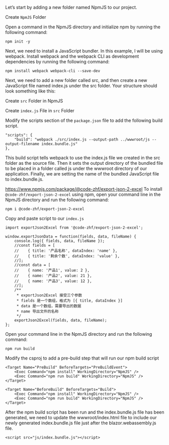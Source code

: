 ﻿Let’s start by adding a new folder named NpmJS to our project.

Create `NpmJS` Folder

Open a command in the NpmJS directory and initialize npm by running the following command:

```
npm init -y
```

Next, we need to install a JavaScript bundler. In this example, I will be using webpack. Install webpack and the webpack CLI as development dependencies by running the following command:

```
npm install webpack webpack-cli --save-dev
```

Next, we need to add a new folder called src, and then create a new JavaScript file named index.js under the src folder. Your structure should look something like this:

Create `src` Folder in NpmJS

Create `index.js` File in `src` Folder

Modify the scripts section of the `package.json` file to add the following build script.

```
"scripts": {
	"build": "webpack ./src/index.js --output-path ../wwwroot/js --output-filename index.bundle.js"
},
```

This build script tells webpack to use the index.js file we created in the src folder as the source file. Then it sets the output directory of the bundled file to be placed in a folder called js under the wwwroot directory of our application. Finally, we are setting the name of the bundled JavaScript file to index.bundle.js.


https://www.npmjs.com/package/@code-zhf/export-json-2-excel
To install `@code-zhf/export-json-2-excel` using npm, open your command line in the NpmJS directory and run the following command:

```
npm i @code-zhf/export-json-2-excel
```

Copy and paste script to our `index.js`


```
import exportJson2Excel from '@code-zhf/export-json-2-excel';

window.exportJsonData = function(fields, data, fileName) {
    console.log({ fields, data, fileName });
    //const fields = [
    //    { title: '产品名称', dataIndex: 'name' },
    //    { title: '剩余个数', dataIndex: 'value' },
    //];
    //const data = [
    //    { name: '产品1', value: 2 },
    //    { name: '产品2', value: 21 },
    //    { name: '产品3', value: 12 },
    //];
    /**
     * exportJson2Excel 接受三个参数
     * fields 是一个数组，格式为 [{ title, dataIndex }]
     * data 是一个数组，需要导出的数据
     * name 导出文件的名称
     */
    exportJson2Excel(fields, data, fileName);
};
```

Open your command line in the NpmJS directory and run the following command:

```
npm run build
```

Modify the csproj to add a pre-build step that will run our npm build script

```
<Target Name="PreBuild" BeforeTargets="PreBuildEvent">
    <Exec Command="npm install" WorkingDirectory="NpmJS" />
    <Exec Command="npm run build" WorkingDirectory="NpmJS" />
</Target>
```

```
<Target Name="BeforeBuild" BeforeTargets="Build">
	<Exec Command="npm install" WorkingDirectory="NpmJS" />
	<Exec Command="npm run build" WorkingDirectory="NpmJS" />
</Target>
```

After the npm build script has been run and the index.bundle.js file has been generated, we need to update the wwwroot/index.html file to include our newly generated index.bundle.js file just after the blazor.webassembly.js file.
```
<script src="js/index.bundle.js"></script>
```
